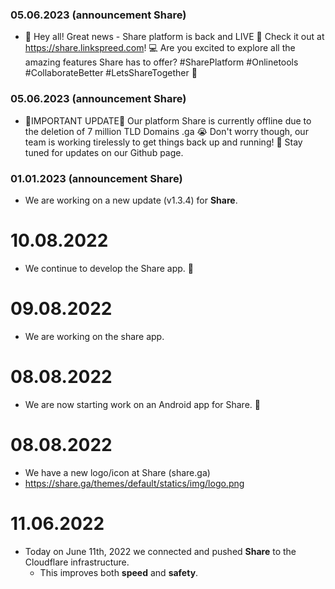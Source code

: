 ### 05.06.2023 (announcement Share)
- 🎉 Hey all! Great news - Share platform is back and LIVE 🚀 Check it out at https://share.linkspreed.com! 💻 Are you excited to explore all the amazing features Share has to offer? #SharePlatform #Onlinetools #CollaborateBetter #LetsShareTogether 🤗

### 05.06.2023 (announcement Share)
- 🚨IMPORTANT UPDATE🚨 Our platform Share is currently offline due to the deletion of 7 million TLD Domains .ga 😭 Don't worry though, our team is working tirelessly to get things back up and running! 🤞 Stay tuned for updates on our Github page. 

### 01.01.2023 (announcement Share)
- We are working on a new update (v1.3.4) for **Share**.

# 10.08.2022  
  - We continue to develop the Share app. 📱

# 09.08.2022  
  - We are working on the share app.

# 08.08.2022
  - We are now starting work on an Android app for Share. 📱

# 08.08.2022
  - We have a new logo/icon at Share (share.ga)
  - https://share.ga/themes/default/statics/img/logo.png

# 11.06.2022
  - Today on June 11th, 2022 we connected and pushed **Share** to the Cloudflare infrastructure.
     - This improves both **speed** and **safety**.
